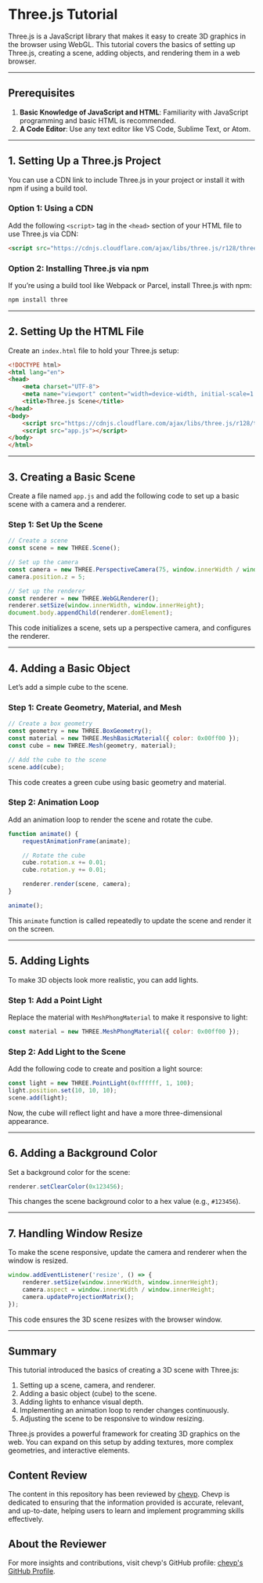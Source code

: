 
# Three.js Tutorial

Three.js is a JavaScript library that makes it easy to create 3D graphics in the browser using WebGL. This tutorial covers the basics of setting up Three.js, creating a scene, adding objects, and rendering them in a web browser.

---

## Prerequisites

1. **Basic Knowledge of JavaScript and HTML**: Familiarity with JavaScript programming and basic HTML is recommended.
2. **A Code Editor**: Use any text editor like VS Code, Sublime Text, or Atom.

---

## 1. Setting Up a Three.js Project

You can use a CDN link to include Three.js in your project or install it with npm if using a build tool.

### Option 1: Using a CDN

Add the following `<script>` tag in the `<head>` section of your HTML file to use Three.js via CDN:

```html
<script src="https://cdnjs.cloudflare.com/ajax/libs/three.js/r128/three.min.js"></script>
```

### Option 2: Installing Three.js via npm

If you’re using a build tool like Webpack or Parcel, install Three.js with npm:

```bash
npm install three
```

---

## 2. Setting Up the HTML File

Create an `index.html` file to hold your Three.js setup:

```html
<!DOCTYPE html>
<html lang="en">
<head>
    <meta charset="UTF-8">
    <meta name="viewport" content="width=device-width, initial-scale=1.0">
    <title>Three.js Scene</title>
</head>
<body>
    <script src="https://cdnjs.cloudflare.com/ajax/libs/three.js/r128/three.min.js"></script>
    <script src="app.js"></script>
</body>
</html>
```

---

## 3. Creating a Basic Scene

Create a file named `app.js` and add the following code to set up a basic scene with a camera and a renderer.

### Step 1: Set Up the Scene

```javascript
// Create a scene
const scene = new THREE.Scene();

// Set up the camera
const camera = new THREE.PerspectiveCamera(75, window.innerWidth / window.innerHeight, 0.1, 1000);
camera.position.z = 5;

// Set up the renderer
const renderer = new THREE.WebGLRenderer();
renderer.setSize(window.innerWidth, window.innerHeight);
document.body.appendChild(renderer.domElement);
```

This code initializes a scene, sets up a perspective camera, and configures the renderer.

---

## 4. Adding a Basic Object

Let’s add a simple cube to the scene.

### Step 1: Create Geometry, Material, and Mesh

```javascript
// Create a box geometry
const geometry = new THREE.BoxGeometry();
const material = new THREE.MeshBasicMaterial({ color: 0x00ff00 });
const cube = new THREE.Mesh(geometry, material);

// Add the cube to the scene
scene.add(cube);
```

This code creates a green cube using basic geometry and material.

### Step 2: Animation Loop

Add an animation loop to render the scene and rotate the cube.

```javascript
function animate() {
    requestAnimationFrame(animate);

    // Rotate the cube
    cube.rotation.x += 0.01;
    cube.rotation.y += 0.01;

    renderer.render(scene, camera);
}

animate();
```

This `animate` function is called repeatedly to update the scene and render it on the screen.

---

## 5. Adding Lights

To make 3D objects look more realistic, you can add lights.

### Step 1: Add a Point Light

Replace the material with `MeshPhongMaterial` to make it responsive to light:

```javascript
const material = new THREE.MeshPhongMaterial({ color: 0x00ff00 });
```

### Step 2: Add Light to the Scene

Add the following code to create and position a light source:

```javascript
const light = new THREE.PointLight(0xffffff, 1, 100);
light.position.set(10, 10, 10);
scene.add(light);
```

Now, the cube will reflect light and have a more three-dimensional appearance.

---

## 6. Adding a Background Color

Set a background color for the scene:

```javascript
renderer.setClearColor(0x123456);
```

This changes the scene background color to a hex value (e.g., `#123456`).

---

## 7. Handling Window Resize

To make the scene responsive, update the camera and renderer when the window is resized.

```javascript
window.addEventListener('resize', () => {
    renderer.setSize(window.innerWidth, window.innerHeight);
    camera.aspect = window.innerWidth / window.innerHeight;
    camera.updateProjectionMatrix();
});
```

This code ensures the 3D scene resizes with the browser window.

---

## Summary

This tutorial introduced the basics of creating a 3D scene with Three.js:

1. Setting up a scene, camera, and renderer.
2. Adding a basic object (cube) to the scene.
3. Adding lights to enhance visual depth.
4. Implementing an animation loop to render changes continuously.
5. Adjusting the scene to be responsive to window resizing.

Three.js provides a powerful framework for creating 3D graphics on the web. You can expand on this setup by adding textures, more complex geometries, and interactive elements.

## Content Review

The content in this repository has been reviewed by [chevp](https://github.com/chevp). Chevp is dedicated to ensuring that the information provided is accurate, relevant, and up-to-date, helping users to learn and implement programming skills effectively.

## About the Reviewer

For more insights and contributions, visit chevp's GitHub profile: [chevp's GitHub Profile](https://github.com/chevp).
